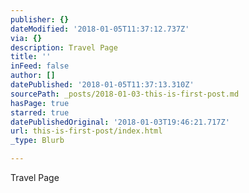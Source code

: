 ```yaml
---
publisher: {}
dateModified: '2018-01-05T11:37:12.737Z'
via: {}
description: Travel Page
title: ''
inFeed: false
author: []
datePublished: '2018-01-05T11:37:13.310Z'
sourcePath: _posts/2018-01-03-this-is-first-post.md
hasPage: true
starred: true
datePublishedOriginal: '2018-01-03T19:46:21.717Z'
url: this-is-first-post/index.html
_type: Blurb

---
```

Travel Page